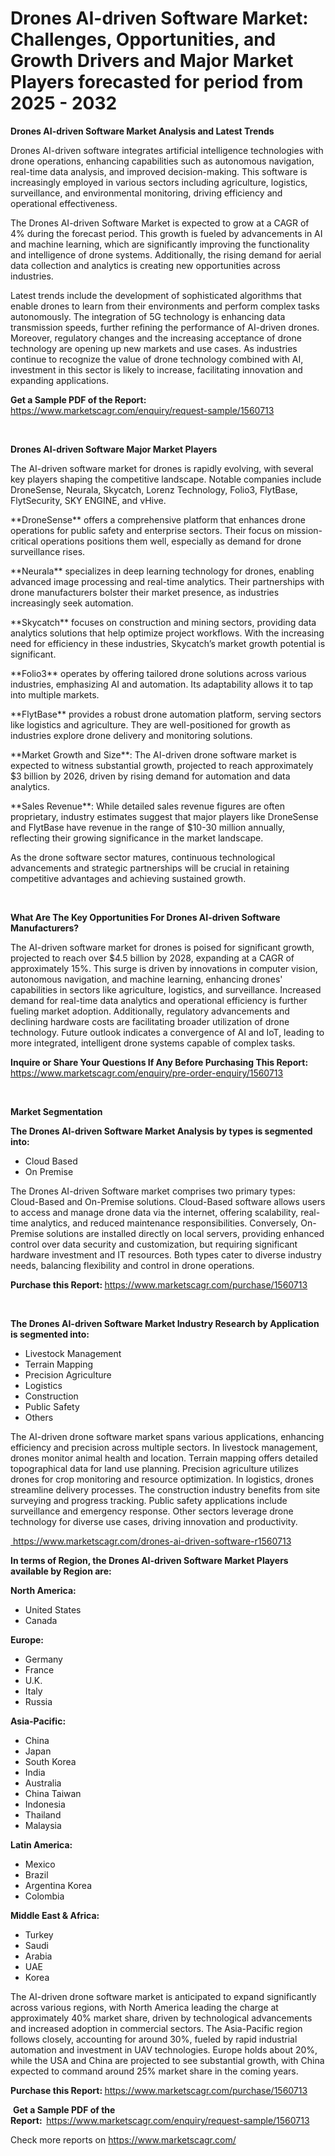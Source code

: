 <p><h1>Drones AI-driven Software Market: Challenges, Opportunities, and Growth Drivers and Major Market Players forecasted for period from 2025 - 2032</h1></p><p><strong>Drones AI-driven Software Market Analysis and Latest Trends</strong></p>
<p><p>Drones AI-driven software integrates artificial intelligence technologies with drone operations, enhancing capabilities such as autonomous navigation, real-time data analysis, and improved decision-making. This software is increasingly employed in various sectors including agriculture, logistics, surveillance, and environmental monitoring, driving efficiency and operational effectiveness.</p><p>The Drones AI-driven Software Market is expected to grow at a CAGR of 4% during the forecast period. This growth is fueled by advancements in AI and machine learning, which are significantly improving the functionality and intelligence of drone systems. Additionally, the rising demand for aerial data collection and analytics is creating new opportunities across industries. </p><p>Latest trends include the development of sophisticated algorithms that enable drones to learn from their environments and perform complex tasks autonomously. The integration of 5G technology is enhancing data transmission speeds, further refining the performance of AI-driven drones. Moreover, regulatory changes and the increasing acceptance of drone technology are opening up new markets and use cases. As industries continue to recognize the value of drone technology combined with AI, investment in this sector is likely to increase, facilitating innovation and expanding applications.</p></p>
<p><strong>Get a Sample PDF of the Report:&nbsp;</strong> <a href="https://www.marketscagr.com/enquiry/request-sample/1560713?utm_campaign=2946&utm_medium=2&utm_source=Github&utm_content=ia&utm_term=11032025&utm_id=drones-ai-driven-software">https://www.marketscagr.com/enquiry/request-sample/1560713</a></p>
<p>&nbsp;</p>
<p><strong>Drones AI-driven Software Major Market Players</strong></p>
<p><p>The AI-driven software market for drones is rapidly evolving, with several key players shaping the competitive landscape. Notable companies include DroneSense, Neurala, Skycatch, Lorenz Technology, Folio3, FlytBase, FlytSecurity, SKY ENGINE, and vHive.</p><p>**DroneSense** offers a comprehensive platform that enhances drone operations for public safety and enterprise sectors. Their focus on mission-critical operations positions them well, especially as demand for drone surveillance rises. </p><p>**Neurala** specializes in deep learning technology for drones, enabling advanced image processing and real-time analytics. Their partnerships with drone manufacturers bolster their market presence, as industries increasingly seek automation.</p><p>**Skycatch** focuses on construction and mining sectors, providing data analytics solutions that help optimize project workflows. With the increasing need for efficiency in these industries, Skycatch’s market growth potential is significant.</p><p>**Folio3** operates by offering tailored drone solutions across various industries, emphasizing AI and automation. Its adaptability allows it to tap into multiple markets.</p><p>**FlytBase** provides a robust drone automation platform, serving sectors like logistics and agriculture. They are well-positioned for growth as industries explore drone delivery and monitoring solutions.</p><p>**Market Growth and Size**: The AI-driven drone software market is expected to witness substantial growth, projected to reach approximately $3 billion by 2026, driven by rising demand for automation and data analytics.</p><p>**Sales Revenue**: While detailed sales revenue figures are often proprietary, industry estimates suggest that major players like DroneSense and FlytBase have revenue in the range of $10-30 million annually, reflecting their growing significance in the market landscape.</p><p>As the drone software sector matures, continuous technological advancements and strategic partnerships will be crucial in retaining competitive advantages and achieving sustained growth.</p></p>
<p>&nbsp;</p>
<p><strong>What Are The Key Opportunities For Drones AI-driven Software Manufacturers?</strong></p>
<p><p>The AI-driven software market for drones is poised for significant growth, projected to reach over $4.5 billion by 2028, expanding at a CAGR of approximately 15%. This surge is driven by innovations in computer vision, autonomous navigation, and machine learning, enhancing drones' capabilities in sectors like agriculture, logistics, and surveillance. Increased demand for real-time data analytics and operational efficiency is further fueling market adoption. Additionally, regulatory advancements and declining hardware costs are facilitating broader utilization of drone technology. Future outlook indicates a convergence of AI and IoT, leading to more integrated, intelligent drone systems capable of complex tasks.</p></p>
<p><strong>Inquire or Share Your Questions If Any Before Purchasing This Report:</strong> <a href="https://www.marketscagr.com/enquiry/pre-order-enquiry/1560713?utm_campaign=2946&utm_medium=2&utm_source=Github&utm_content=ia&utm_term=11032025&utm_id=drones-ai-driven-software">https://www.marketscagr.com/enquiry/pre-order-enquiry/1560713</a></p>
<p>&nbsp;</p>
<p><strong>Market Segmentation</strong></p>
<p><strong>The Drones AI-driven Software Market Analysis by types is segmented into:</strong></p>
<p><ul><li>Cloud Based</li><li>On Premise</li></ul></p>
<p><p>The Drones AI-driven Software market comprises two primary types: Cloud-Based and On-Premise solutions. Cloud-Based software allows users to access and manage drone data via the internet, offering scalability, real-time analytics, and reduced maintenance responsibilities. Conversely, On-Premise solutions are installed directly on local servers, providing enhanced control over data security and customization, but requiring significant hardware investment and IT resources. Both types cater to diverse industry needs, balancing flexibility and control in drone operations.</p></p>
<p><strong>Purchase this Report:&nbsp;</strong><a href="https://www.marketscagr.com/purchase/1560713?utm_campaign=2946&utm_medium=2&utm_source=Github&utm_content=ia&utm_term=11032025&utm_id=drones-ai-driven-software">https://www.marketscagr.com/purchase/1560713</a></p>
<p>&nbsp;</p>
<p><strong>The Drones AI-driven Software Market Industry Research by Application is segmented into:</strong></p>
<p><ul><li>Livestock Management</li><li>Terrain Mapping</li><li>Precision Agriculture</li><li>Logistics</li><li>Construction</li><li>Public Safety</li><li>Others</li></ul></p>
<p><p>The AI-driven drone software market spans various applications, enhancing efficiency and precision across multiple sectors. In livestock management, drones monitor animal health and location. Terrain mapping offers detailed topographical data for land use planning. Precision agriculture utilizes drones for crop monitoring and resource optimization. In logistics, drones streamline delivery processes. The construction industry benefits from site surveying and progress tracking. Public safety applications include surveillance and emergency response. Other sectors leverage drone technology for diverse use cases, driving innovation and productivity.</p></p>
<p><a href="https://www.marketscagr.com/drones-ai-driven-software-r1560713?utm_campaign=2946&utm_medium=2&utm_source=Github&utm_content=ia&utm_term=11032025&utm_id=drones-ai-driven-software">&nbsp;https://www.marketscagr.com/drones-ai-driven-software-r1560713</a></p>
<p><strong>In terms of Region, the Drones AI-driven Software Market Players available by Region are:</strong></p>
<p>
    <p> <strong> North America: </strong>
        <ul>
            <li>United States</li>
            <li>Canada</li>
        </ul>
        </p> 
    <p> <strong> Europe: </strong>
        <ul>
            <li>Germany</li>
            <li>France</li>
            <li>U.K.</li>
            <li>Italy</li>
            <li>Russia</li>
        </ul>
        </p> 
    <p> <strong> Asia-Pacific: </strong>
        <ul>
            <li>China</li>
            <li>Japan</li>
            <li>South Korea</li>
            <li>India</li>
            <li>Australia</li>
            <li>China Taiwan</li>
            <li>Indonesia</li>
            <li>Thailand</li>
            <li>Malaysia</li>
        </ul>
        </p> 
    <p> <strong> Latin America: </strong>
        <ul>
            <li>Mexico</li>
            <li>Brazil</li>
            <li>Argentina Korea</li>
            <li>Colombia</li>
        </ul>
        </p> 
    <p> <strong> Middle East & Africa: </strong>
        <ul>
            <li>Turkey</li>
            <li>Saudi</li>
            <li>Arabia</li>
            <li>UAE</li>
            <li>Korea</li>
        </ul>
    </p>
    </p>
<p><p>The AI-driven drone software market is anticipated to expand significantly across various regions, with North America leading the charge at approximately 40% market share, driven by technological advancements and increased adoption in commercial sectors. The Asia-Pacific region follows closely, accounting for around 30%, fueled by rapid industrial automation and investment in UAV technologies. Europe holds about 20%, while the USA and China are projected to see substantial growth, with China expected to command around 25% market share in the coming years.</p></p>
<p><strong>Purchase this Report: </strong><a href="https://www.marketscagr.com/purchase/1560713?utm_campaign=2946&utm_medium=2&utm_source=Github&utm_content=ia&utm_term=11032025&utm_id=drones-ai-driven-software">https://www.marketscagr.com/purchase/1560713</a></p>
<p>&nbsp;<strong>Get a Sample PDF of the Report:&nbsp;&nbsp;</strong><a href="https://www.marketscagr.com/enquiry/request-sample/1560713?utm_campaign=2946&utm_medium=2&utm_source=Github&utm_content=ia&utm_term=11032025&utm_id=drones-ai-driven-software">https://www.marketscagr.com/enquiry/request-sample/1560713</a></p>
<p><strong></strong></p>
<p>Check more reports on <a href="https://www.marketscagr.com/?utm_campaign=2946&utm_medium=2&utm_source=Github&utm_content=ia&utm_term=11032025&utm_id=drones-ai-driven-software">https://www.marketscagr.com/</a></p>